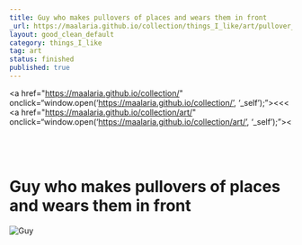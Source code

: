 ```yaml
---
title: Guy who makes pullovers of places and wears them in front
_url: https://maalaria.github.io/collection/things_I_like/art/pullover_guy.html
layout: good_clean_default
category: things_I_like
tag: art
status: finished
published: true
---
```



<a href="https://maalaria.github.io/collection/" onclick=“window.open(‘https://maalaria.github.io/collection/’, ‘_self’);”><<<</a>
<a href="https://maalaria.github.io/collection/art/" onclick=“window.open(‘https://maalaria.github.io/collection/art/’, ‘_self’);”><</a>
<br>
<br>
<br>
<br>


# Guy who makes pullovers of places and wears them in front

<img src="http://i.imgur.com/hYYF4hA.jpg" alt="Guy" class="center">
